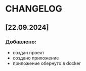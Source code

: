 # CHANGELOG

## [22.09.2024]

### Добавлено:

- создан проект
- создано приложение
- приложение обернуто в docker
